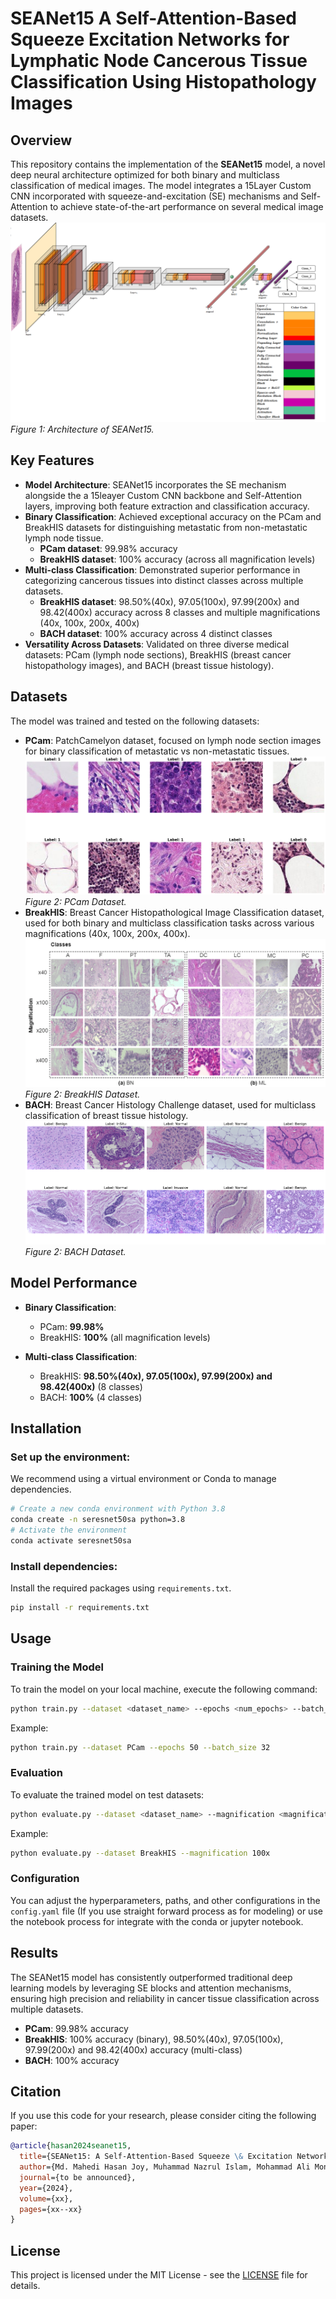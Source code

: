 # SEANet15 A Self-Attention-Based Squeeze Excitation Networks for Lymphatic Node Cancerous Tissue Classification Using Histopathology Images

## Overview

This repository contains the implementation of the **SEANet15** model, a novel deep neural architecture optimized for both binary and multiclass classification of medical images. The model integrates a 15Layer Custom CNN incorporated with squeeze-and-excitation (SE) mechanisms and Self-Attention to achieve state-of-the-art performance on several medical image datasets.
![Model Architecture](colored_model_arc_copy.png)
*Figure 1: Architecture of SEANet15.*

## Key Features

- **Model Architecture**: SEANet15 incorporates the SE mechanism alongside the a 15leayer Custom CNN backbone and Self-Attention layers, improving both feature extraction and classification accuracy.
- **Binary Classification**: Achieved exceptional accuracy on the PCam and BreakHIS datasets for distinguishing metastatic from non-metastatic lymph node tissue.
  - **PCam dataset**: 99.98% accuracy
  - **BreakHIS dataset**: 100% accuracy (across all magnification levels)
- **Multi-class Classification**: Demonstrated superior performance in categorizing cancerous tissues into distinct classes across multiple datasets.
  - **BreakHIS dataset**: 98.50%(40x), 97.05(100x), 97.99(200x) and 98.42(400x) accuracy across 8 classes and multiple magnifications (40x, 100x, 200x, 400x)
  - **BACH dataset**: 100% accuracy across 4 distinct classes
- **Versatility Across Datasets**: Validated on three diverse medical datasets: PCam (lymph node sections), BreakHIS (breast cancer histopathology images), and BACH (breast tissue histology).

## Datasets

The model was trained and tested on the following datasets:
- **PCam**: PatchCamelyon dataset, focused on lymph node section images for binary classification of metastatic vs non-metastatic tissues.
  ![PCam Dataset](4.png)
*Figure 2: PCam Dataset.*
- **BreakHIS**: Breast Cancer Histopathological Image Classification dataset, used for both binary and multiclass classification tasks across various magnifications (40x, 100x, 200x, 400x).
  ![BreakHIS Dataset](breakhis.png)
*Figure 2: BreakHIS Dataset.*
- **BACH**: Breast Cancer Histology Challenge dataset, used for multiclass classification of breast tissue histology.
  ![BACH Dataset](bach_copy.png)
*Figure 2: BACH Dataset.*

## Model Performance

- **Binary Classification**:
  - PCam: **99.98%**
  - BreakHIS: **100%** (all magnification levels)
  
- **Multi-class Classification**:
  - BreakHIS: **98.50%(40x), 97.05(100x), 97.99(200x) and 98.42(400x)** (8 classes)
  - BACH: **100%** (4 classes)

## Installation

### Set up the environment:

We recommend using a virtual environment or Conda to manage dependencies.

```bash
# Create a new conda environment with Python 3.8
conda create -n seresnet50sa python=3.8
# Activate the environment
conda activate seresnet50sa
```

### Install dependencies:

Install the required packages using `requirements.txt`.

```bash
pip install -r requirements.txt
```

## Usage

### Training the Model

To train the model on your local machine, execute the following command:

```bash
python train.py --dataset <dataset_name> --epochs <num_epochs> --batch_size <batch_size> --magnification <magnification_level>
```

Example:

```bash
python train.py --dataset PCam --epochs 50 --batch_size 32
```

### Evaluation

To evaluate the trained model on test datasets:

```bash
python evaluate.py --dataset <dataset_name> --magnification <magnification_level>
```

Example:

```bash
python evaluate.py --dataset BreakHIS --magnification 100x
```

### Configuration

You can adjust the hyperparameters, paths, and other configurations in the `config.yaml` file (If you use straight forward process as for modeling) or use the notebook process for integrate with the conda or jupyter notebook.

## Results

The SEANet15 model has consistently outperformed traditional deep learning models by leveraging SE blocks and attention mechanisms, ensuring high precision and reliability in cancer tissue classification across multiple datasets.

- **PCam**: 99.98% accuracy
- **BreakHIS**: 100% accuracy (binary), 98.50%(40x), 97.05(100x), 97.99(200x) and 98.42(400x) accuracy (multi-class)
- **BACH**: 100% accuracy

## Citation

If you use this code for your research, please consider citing the following paper:

```bibtex
@article{hasan2024seanet15,
  title={SEANet15: A Self-Attention-Based Squeeze \& Excitation Networks for Lymphatic Node Cancerous Tissue Classification Using Histopathology Images},
  author={Md. Mahedi Hasan Joy, Muhammad Nazrul Islam, Mohammad Ali Moni, Ashery Mbilinyi, Yasushi Inoguchi, Faiz Al Faisal},
  journal={to be announced},
  year={2024},
  volume={xx},
  pages={xx--xx}
}
```

## License

This project is licensed under the MIT License - see the [LICENSE](LICENSE) file for details.
 
 

